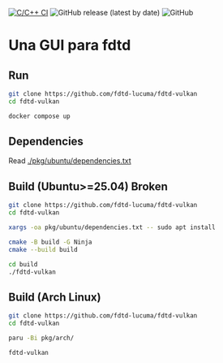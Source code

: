 [![C/C++ CI](https://github.com/fdtd-lucuma/fdtd-vulkan/workflows/C/C++%20CI/badge.svg)](https://github.com/fdtd-lucuma/fdtd-vulkan/actions?query=workflow%3A%22C%2FC%2B%2B+CI%22)
![GitHub release (latest by date)](https://img.shields.io/github/v/release/fdtd-lucuma/fdtd-vulkan?logo=github)
![GitHub](https://img.shields.io/github/license/fdtd-lucuma/fdtd-vulkan?logo=gnu)

# Una GUI para fdtd

## Run

```bash
git clone https://github.com/fdtd-lucuma/fdtd-vulkan
cd fdtd-vulkan

docker compose up
```

## Dependencies

Read [./pkg/ubuntu/dependencies.txt](./pkg/ubuntu/dependencies.txt)

## Build (Ubuntu>=25.04) Broken
``` bash
git clone https://github.com/fdtd-lucuma/fdtd-vulkan
cd fdtd-vulkan

xargs -oa pkg/ubuntu/dependencies.txt -- sudo apt install

cmake -B build -G Ninja
cmake --build build

cd build
./fdtd-vulkan
```

## Build (Arch Linux)
``` bash
git clone https://github.com/fdtd-lucuma/fdtd-vulkan
cd fdtd-vulkan

paru -Bi pkg/arch/

fdtd-vulkan
```
